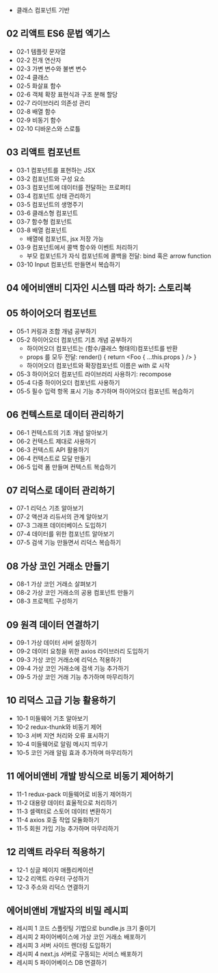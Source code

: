 * 클래스 컴포넌트 기반


## 02 리액트 ES6 문법 엑기스
* 02-1 템플릿 문자열
* 02-2 전개 연산자
* 02-3 가변 변수와 불변 변수
* 02-4 클래스
* 02-5 화살표 함수
* 02-6 객체 확장 표현식과 구조 분해 할당
* 02-7 라이브러리 의존성 관리
* 02-8 배열 함수
* 02-9 비동기 함수
* 02-10 디바운스와 스로틀


## 03 리액트 컴포넌트
* 03-1 컴포넌트를 표현하는 JSX
* 03-2 컴포넌트와 구성 요소
* 03-3 컴포넌트에 데이터를 전달하는 프로퍼티
* 03-4 컴포넌트 상태 관리하기
* 03-5 컴포넌트의 생명주기
* 03-6 클래스형 컴포넌트
* 03-7 함수형 컴포넌트
* 03-8 배열 컴포넌트
    * 배열에 컴포넌트, jsx 저장 가능
* 03-9 컴포넌트에서 콜백 함수와 이벤트 처리하기
    * 부모 컴포넌트가 자식 컴포넌트에 콜백을 전달: bind 혹은 arrow function
* 03-10 Input 컴포넌트 만들면서 복습하기


## 04 에어비앤비 디자인 시스템 따라 하기: 스토리북


## 05 하이어오더 컴포넌트
* 05-1 커링과 조합 개념 공부하기
* 05-2 하이어오더 컴포넌트 기초 개념 공부하기
    * 하이어오더 컴포넌트는 (함수/클래스 형태의)컴포넌트를 반환
    * props 를 모두 전달: render() { return <Foo { ...this.props } /> }
    * 하이어오더 컴포넌트와 확장컴포넌트 이름은 with 로 시작
* 05-3 하이어오더 컴포넌트 라이브러리 사용하기: recompose
* 05-4 다중 하이어오더 컴포넌트 사용하기
* 05-5 필수 입력 항목 표시 기능 추가하며 하이어오더 컴포넌트 복습하기


## 06 컨텍스트로 데이터 관리하기
* 06-1 컨텍스트의 기초 개념 알아보기
* 06-2 컨텍스트 제대로 사용하기
* 06-3 컨텍스트 API 활용하기
* 06-4 컨텍스트로 모달 만들기
* 06-5 입력 폼 만들며 컨텍스트 복습하기


## 07 리덕스로 데이터 관리하기
* 07-1 리덕스 기초 알아보기
* 07-2 액션과 리듀서의 관계 알아보기
* 07-3 그래프 데이터베이스 도입하기
* 07-4 데이터를 위한 컴포넌트 알아보기
* 07-5 검색 기능 만들면서 리덕스 복습하기


## 08 가상 코인 거래소 만들기
* 08-1 가상 코인 거래소 살펴보기
* 08-2 가상 코인 거래소의 공용 컴포넌트 만들기
* 08-3 프로젝트 구성하기


## 09 원격 데이터 연결하기
* 09-1 가상 데이터 서버 설정하기
* 09-2 데이터 요청을 위한 axios 라이브러리 도입하기
* 09-3 가상 코인 거래소에 리덕스 적용하기
* 09-4 가상 코인 거래소에 검색 기능 추가하기
* 09-5 가상 코인 거래 기능 추가하며 마무리하기


## 10 리덕스 고급 기능 활용하기
* 10-1 미들웨어 기초 알아보기
* 10-2 redux-thunk와 비동기 제어
* 10-3 서버 지연 처리와 오류 표시하기
* 10-4 미들웨어로 알림 메시지 띄우기
* 10-5 코인 거래 알림 효과 추가하며 마무리하기


## 11 에어비앤비 개발 방식으로 비동기 제어하기
* 11-1 redux-pack 미들웨어로 비동기 제어하기
* 11-2 대용량 데이터 효율적으로 처리하기
* 11-3 셀렉터로 스토어 데이터 변환하기
* 11-4 axios 호출 작업 모듈화하기
* 11-5 회원 가입 기능 추가하며 마무리하기


## 12 리액트 라우터 적용하기
* 12-1 싱글 페이지 애플리케이션
* 12-2 리액트 라우터 구성하기
* 12-3 주소와 리덕스 연결하기


## 에어비앤비 개발자의 비밀 레시피
* 레시피 1 코드 스플릿팅 기법으로 bundle.js 크기 줄이기
* 레시피 2 파이어베이스에 가상 코인 거래소 배포하기
* 레시피 3 서버 사이드 렌더링 도입하기
* 레시피 4 next.js 서버로 구동되는 서비스 배포하기
* 레시피 5 파이어베이스 DB 연결하기 